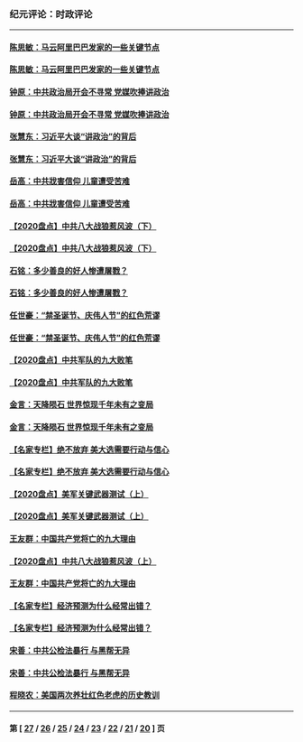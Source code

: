### 纪元评论：时政评论
---
#### [陈思敏：马云阿里巴巴发家的一些关键节点](../../pages/nsc1025/n12649005.md) 
#### [陈思敏：马云阿里巴巴发家的一些关键节点](../../pages/nsc1025/n12649005.md) 
#### [钟原：中共政治局开会不寻常 党媒吹捧讲政治](../../pages/nsc1025/n12648183.md) 
#### [钟原：中共政治局开会不寻常 党媒吹捧讲政治](../../pages/nsc1025/n12648183.md) 
#### [张慧东：习近平大谈“讲政治”的背后](../../pages/nsc1025/n12648210.md) 
#### [张慧东：习近平大谈“讲政治”的背后](../../pages/nsc1025/n12648210.md) 
#### [岳高：中共戕害信仰 儿童遭受苦难](../../pages/nsc1025/n12648239.md) 
#### [岳高：中共戕害信仰 儿童遭受苦难](../../pages/nsc1025/n12648239.md) 
#### [【2020盘点】中共八大战狼惹风波（下）](../../pages/nsc1025/n12645560.md) 
#### [【2020盘点】中共八大战狼惹风波（下）](../../pages/nsc1025/n12645560.md) 
#### [石铭：多少善良的好人惨遭屠戮？](../../pages/nsc1025/n12648224.md) 
#### [石铭：多少善良的好人惨遭屠戮？](../../pages/nsc1025/n12648224.md) 
#### [任世豪：“禁圣诞节、庆伟人节”的红色荒谬](../../pages/nsc1025/n12648095.md) 
#### [任世豪：“禁圣诞节、庆伟人节”的红色荒谬](../../pages/nsc1025/n12648095.md) 
#### [【2020盘点】中共军队的九大败笔](../../pages/nsc1025/n12647974.md) 
#### [【2020盘点】中共军队的九大败笔](../../pages/nsc1025/n12647974.md) 
#### [金言：天降陨石 世界惊现千年未有之变局](../../pages/nsc1025/n12647833.md) 
#### [金言：天降陨石 世界惊现千年未有之变局](../../pages/nsc1025/n12647833.md) 
#### [【名家专栏】绝不放弃 美大选需要行动与信心](../../pages/nsc1025/n12647033.md) 
#### [【名家专栏】绝不放弃 美大选需要行动与信心](../../pages/nsc1025/n12647033.md) 
#### [【2020盘点】美军关键武器测试（上）](../../pages/nsc1025/n12646794.md) 
#### [【2020盘点】美军关键武器测试（上）](../../pages/nsc1025/n12646794.md) 
#### [王友群：中国共产党将亡的九大理由](../../pages/nsc1025/n12646663.md) 
#### [【2020盘点】中共八大战狼惹风波（上）](../../pages/nsc1025/n12645530.md) 
#### [王友群：中国共产党将亡的九大理由](../../pages/nsc1025/n12646663.md) 
#### [【名家专栏】经济预测为什么经常出错？](../../pages/nsc1025/n12646494.md) 
#### [【名家专栏】经济预测为什么经常出错？](../../pages/nsc1025/n12646494.md) 
#### [宋善：中共公检法暴行 与黑帮无异](../../pages/nsc1025/n12646243.md) 
#### [宋善：中共公检法暴行 与黑帮无异](../../pages/nsc1025/n12646243.md) 
#### [程晓农：美国两次养壮红色老虎的历史教训](../../pages/nsc1025/n12645980.md) 

---
#### 第 [ [27](./27.md) / [26](./26.md) / [25](./25.md) / [24](./24.md) / [23](./23.md) / [22](./22.md) / [21](./21.md) / [20](./20.md) ] 页
